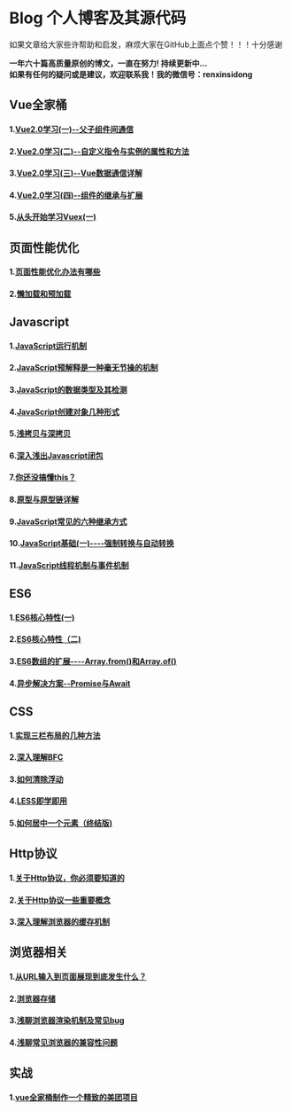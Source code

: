# Blog 个人博客及其源代码
如果文章给大家些许帮助和启发，麻烦大家在GitHub上面点个赞！！！十分感谢

**一年六十篇高质量原创的博文，一直在努力! 持续更新中...**  
**如果有任何的疑问或是建议，欢迎联系我！我的微信号：renxinsidong**
## Vue全家桶
#### 1.[Vue2.0学习(一)--父子组件间通信](https://github.com/ljianshu/Blog/blob/master/Vue2.0%E5%AD%A6%E4%B9%A0(%E4%B8%80)--%E7%88%B6%E5%AD%90%E7%BB%84%E4%BB%B6%E9%97%B4%E9%80%9A%E4%BF%A1.md)
#### 2.[Vue2.0学习(二)--自定义指令与实例的属性和方法](https://github.com/ljianshu/Blog/blob/master/Vue2.0%E5%AD%A6%E4%B9%A0(%E4%BA%8C)----%E8%87%AA%E5%AE%9A%E4%B9%89%E6%8C%87%E4%BB%A4%E4%B8%8E%E5%AE%9E%E4%BE%8B%E7%9A%84%E5%B1%9E%E6%80%A7%E5%92%8C%E6%96%B9%E6%B3%95.md)
#### 3.[Vue2.0学习(三)--Vue数据通信详解](https://github.com/ljianshu/Blog/blob/master/Vue2.0%E5%AD%A6%E4%B9%A0(%E4%B8%89)--Vue%E6%95%B0%E6%8D%AE%E9%80%9A%E4%BF%A1%E8%AF%A6%E8%A7%A3.md)
#### 4.[Vue2.0学习(四)--组件的继承与扩展](https://github.com/ljianshu/Blog/blob/master/Vue2.0%E5%AD%A6%E4%B9%A0(%E5%9B%9B)--%E7%BB%84%E4%BB%B6%E7%9A%84%E7%BB%A7%E6%89%BF%E4%B8%8E%E6%89%A9%E5%B1%95.md)

#### 5.[从头开始学习Vuex(一)](https://github.com/ljianshu/Blog/blob/master/Vuex%E5%85%A5%E9%97%A8%E5%88%B0%E4%B8%8A%E6%89%8B.md)


## 页面性能优化
#### 1.[页面性能优化办法有哪些](https://github.com/ljianshu/Blog/issues/9)
#### 2.[懒加载和预加载](https://github.com/ljianshu/Blog/issues/8)

## Javascript
#### 1.[JavaScript运行机制](https://github.com/ljianshu/Blog/issues/2)
#### 2.[JavaScript预解释是一种毫无节操的机制](https://github.com/ljianshu/Blog/issues/3)
#### 3.[JavaScript的数据类型及其检测](https://github.com/ljianshu/Blog/issues/4)
#### 4.[JavaScript创建对象几种形式 ](https://github.com/ljianshu/Blog/issues/17)
#### 5.[浅拷贝与深拷贝](https://github.com/ljianshu/Blog/issues/5)
#### 6.[深入浅出Javascript闭包](https://github.com/ljianshu/Blog/issues/6)
#### 7.[你还没搞懂this？](https://github.com/ljianshu/Blog/issues/7)
#### 8.[原型与原型链详解](https://github.com/ljianshu/Blog/issues/18)
#### 9.[JavaScript常见的六种继承方式](https://github.com/ljianshu/Blog/issues/20)
#### 10.[JavaScript基础(一)----强制转换与自动转换](https://github.com/ljianshu/Blog/issues/1)
#### 11.[JavaScript线程机制与事件机制](https://github.com/ljianshu/Blog/issues/28)
## ES6
#### 1.[ES6核心特性(一)](https://github.com/ljianshu/Blog/issues/10)
#### 2.[ES6核心特性（二)](https://github.com/ljianshu/Blog/issues/11)
#### 3.[ES6数组的扩展----Array.from()和Array.of()](https://github.com/ljianshu/Blog/issues/12)
#### 4.[异步解决方案--Promise与Await](https://github.com/ljianshu/Blog/issues/13)
## CSS
#### 1.[实现三栏布局的几种方法](https://github.com/ljianshu/Blog/issues/14)
#### 2.[深入理解BFC](https://github.com/ljianshu/Blog/issues/15)
#### 3.[如何清除浮动](https://github.com/ljianshu/Blog/issues/16)
#### 4.[LESS即学即用](https://github.com/ljianshu/Blog/issues/19)
#### 5.[如何居中一个元素（终结版)](https://github.com/ljianshu/Blog/issues/29)
## Http协议
#### 1.[关于Http协议，你必须要知道的](https://github.com/ljianshu/Blog/issues/21)
#### 2.[关于Http协议一些重要概念](https://github.com/ljianshu/Blog/issues/22)
#### 3.[深入理解浏览器的缓存机制](https://github.com/ljianshu/Blog/issues/23)
## 浏览器相关
#### 1.[从URL输入到页面展现到底发生什么？](https://github.com/ljianshu/Blog/issues/24)
#### 2.[浏览器存储](https://github.com/ljianshu/Blog/issues/25)
#### 3.[浅聊浏览器渲染机制及常见bug](https://github.com/ljianshu/Blog/issues/26)
#### 4.[浅聊常见浏览器的兼容性问题](https://github.com/ljianshu/Blog/issues/27)

## 实战
#### 1.[vue全家桶制作一个精致的美团项目](https://github.com/ljianshu/Blog/blob/master/%5Bvue%E5%85%A8%E5%AE%B6%E6%A1%B6%5D%E5%88%B6%E4%BD%9C%E4%B8%80%E4%B8%AA%E7%B2%BE%E8%87%B4%E7%9A%84%E7%BE%8E%E5%9B%A2%E9%A1%B9%E7%9B%AE.md)
